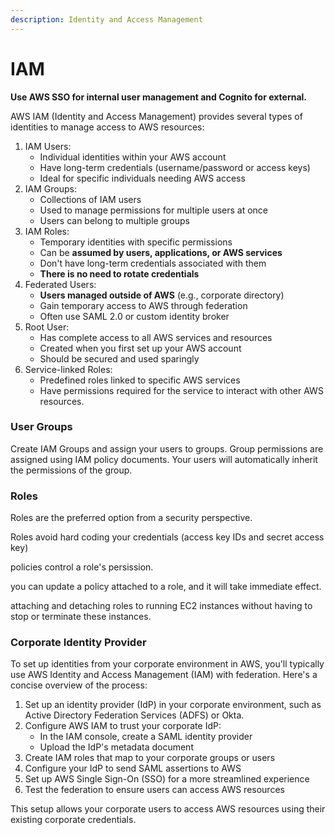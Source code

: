```yaml
---
description: Identity and Access Management
---
```


# IAM

**Use AWS SSO for internal user management and Cognito for external.**&#x20;



AWS IAM (Identity and Access Management) provides several types of identities to manage access to AWS resources:

1. IAM Users:
   * Individual identities within your AWS account
   * Have long-term credentials (username/password or access keys)
   * Ideal for specific individuals needing AWS access
2. IAM Groups:
   * Collections of IAM users
   * Used to manage permissions for multiple users at once
   * Users can belong to multiple groups
3. IAM Roles:
   * Temporary identities with specific permissions
   * Can be **assumed by users, applications, or AWS services**
   * Don't have long-term credentials associated with them
   * **There is no need to rotate credentials**&#x20;
4. Federated Users:
   * **Users managed outside of AWS** (e.g., corporate directory)
   * Gain temporary access to AWS through federation
   * Often use SAML 2.0 or custom identity broker
5. Root User:
   * Has complete access to all AWS services and resources
   * Created when you first set up your AWS account
   * Should be secured and used sparingly
6. Service-linked Roles:
   * Predefined roles linked to specific AWS services
   * Have permissions required for the service to interact with other AWS resources.

### User Groups

Create IAM Groups and assign your users to groups. Group permissions are assigned using IAM policy documents. Your users will automatically inherit the permissions of the group.

### Roles

Roles are the preferred option from a security perspective.&#x20;

Roles avoid hard coding your credentials (access  key IDs and secret access key)&#x20;

policies control a role's persission.&#x20;

you can update a policy attached to a role, and it will take immediate effect.&#x20;

attaching and detaching roles to running EC2 instances without having to stop or terminate these instances.

### Corporate Identity Provider&#x20;

To set up identities from your corporate environment in AWS, you'll typically use AWS Identity and Access Management (IAM) with federation. Here's a concise overview of the process:

1. Set up an identity provider (IdP) in your corporate environment, such as Active Directory Federation Services (ADFS) or Okta.
2. Configure AWS IAM to trust your corporate IdP:
   * In the IAM console, create a SAML identity provider
   * Upload the IdP's metadata document
3. Create IAM roles that map to your corporate groups or users
4. Configure your IdP to send SAML assertions to AWS
5. Set up AWS Single Sign-On (SSO) for a more streamlined experience
6. Test the federation to ensure users can access AWS resources

This setup allows your corporate users to access AWS resources using their existing corporate credentials.
